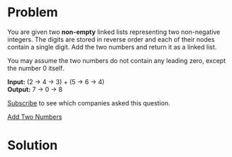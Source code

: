 
# Problem

You are given two **non-empty** linked lists representing two non-negative
integers. The digits are stored in reverse order and each of their nodes
contain a single digit. Add the two numbers and return it as a linked list.

You may assume the two numbers do not contain any leading zero, except the
number 0 itself.

**Input:** (2 -> 4 -> 3) + (5 -> 6 -> 4)  
**Output:** 7 -> 0 -> 8

[Subscribe](/subscribe/) to see which companies asked this question.



[Add Two Numbers](https://leetcode.com/problems/add-two-numbers)

# Solution



